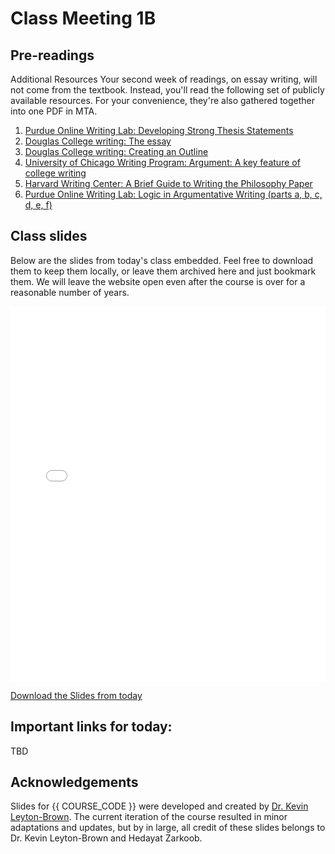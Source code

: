 # Class Meeting 1B

## Pre-readings

Additional Resources  Your second week of readings, on essay writing, will not come from the textbook. Instead, you'll read the following set of publicly available resources. For your convenience, they're also gathered together into one PDF in MTA.

1. [Purdue Online Writing Lab: Developing Strong Thesis Statements](https://owl.purdue.edu/owl/general_writing/academic_writing/establishing_arguments/index.html)
2. [Douglas College writing: The essay](https://library.douglascollege.ca/learningcentre/writing-assignments)
3. [Douglas College writing: Creating an Outline](https://library.douglascollege.ca/learningcentre/writing-process#64)
4. [University of Chicago Writing Program: Argument: A key feature of college writing](https://uas.alaska.edu/academic_advising/docs/wic1.pdf)
5. [Harvard Writing Center: A Brief Guide to Writing the Philosophy Paper](https://philosophy.fas.harvard.edu/files/phildept/files/brief_guide_to_writing_philosophy_paper.pdf)
6. [Purdue Online Writing Lab: Logic in Argumentative Writing (parts a, b, c, d, e, f)](https://owl.purdue.edu/owl/general_writing/academic_writing/logic_in_argumentative_writing/index.html)

## Class slides

Below are the slides from today's class embedded.
Feel free to download them to keep them locally, or leave them archived here and just bookmark them.
We will leave the website open even after the course is over for a reasonable number of years.

<div>
<iframe src="../../2024_S1_Class2.pdf" width="100%" height="600px" frameBorder="0"> </iframe>
</div>

[Download the Slides from today](https://github.com/ubc-cs/cpsc430/raw/main/files/2024_S1_Class2.pdf)

## Important links for today:

TBD

## Acknowledgements

Slides for {{ COURSE_CODE }} were developed and created by [Dr. Kevin Leyton-Brown](https://www.cs.ubc.ca/~kevinlb/). The current iteration of the course resulted in minor adaptations and updates, but by in large, all credit of these slides belongs to Dr. Kevin Leyton-Brown and Hedayat Zarkoob.